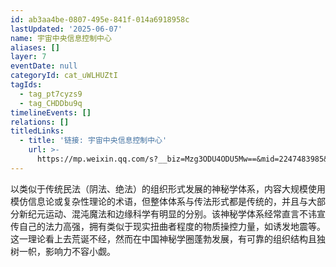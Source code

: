 ```yaml
---
id: ab3aa4be-0807-495e-841f-014a6918958c
lastUpdated: '2025-06-07'
name: 宇宙中央信息控制中心
aliases: []
layer: 7
eventDate: null
categoryId: cat_uWLHUZtI
tagIds:
  - tag_pt7cyzs9
  - tag_CHDDbu9q
timelineEvents: []
relations: []
titledLinks:
  - title: '链接: 宇宙中央信息控制中心'
    url: >-
      https://mp.weixin.qq.com/s?__biz=Mzg3ODU4ODU5Mw==&mid=2247483985&idx=1&sn=d1930807bb86c4ba95d01f3744e53e52&chksm=ce4187556517c51ad16a6e752a82c32b125592746cac3debfd8b1229eeb995621b2cc95c2626
---
```

以类似于传统民法（阴法、绝法）的组织形式发展的神秘学体系，内容大规模使用模仿信息论或复杂性理论的术语，但整体体系与传法形式都是传统的，并且与大部分新纪元运动、混沌魔法和边缘科学有明显的分别。该神秘学体系经常直言不讳宣传自己的法力高强，拥有类似于现实扭曲者程度的物质操控力量，如诱发地震等。这一理论看上去荒诞不经，然而在中国神秘学圈蓬勃发展，有可靠的组织结构且独树一帜，影响力不容小觑。
